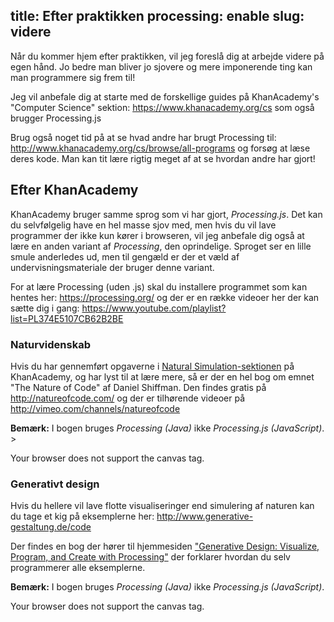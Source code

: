 title: Efter praktikken
processing: enable
slug: videre
---

Når du kommer hjem efter praktikken, vil jeg foreslå dig at arbejde
videre på egen hånd. Jo bedre man bliver jo sjovere og mere
imponerende ting kan man programmere sig frem til!

Jeg vil anbefale dig at starte med de forskellige guides på
KhanAcademy's "Computer Science" sektion:
<https://www.khanacademy.org/cs> som også brugger Processing.js

Brug også noget tid på at se hvad andre har brugt Processing til:
<http://www.khanacademy.org/cs/browse/all-programs> og forsøg at læse
deres kode. Man kan tit lære rigtig meget af at se hvordan andre har
gjort!

Efter KhanAcademy
-----------------

KhanAcademy bruger samme sprog som vi har gjort, *Processing.js*. Det
kan du selvfølgelig have en hel masse sjov med, men hvis du vil lave
programmer der ikke kun kører i browseren, vil jeg anbefale dig også
at lære en anden variant af *Processing*, den oprindelige. Sproget ser
en lille smule anderledes ud, men til gengæld er der et væld af
undervisningsmateriale der bruger denne variant.

For at lære Processing (uden .js) skal du installere programmet som kan hentes
her: <https://processing.org/> og der er en række videoer her der kan sætte dig i gang:
<https://www.youtube.com/playlist?list=PL374E5107CB62B2BE>

### Naturvidenskab

Hvis du har gennemført opgaverne i 
[Natural Simulation-sektionen](https://www.khanacademy.org/computing/cs/programming-natural-simulations)
på KhanAcademy, og har lyst til at lære mere, så er
der en hel bog om emnet "The Nature of Code" af Daniel
Shiffman. Den findes gratis på <http://natureofcode.com/> og der er tilhørende videoer på <http://vimeo.com/channels/natureofcode>

**Bemærk:** I bogen bruges *Processing (Java)* ikke *Processing.js
(JavaScript)*. >


<canvas data-processing-sources="processing-examples/NatureOfCode_6_09_Flocking.pde processing-examples/NatureOfCode_6_09_Flock.pde processing-examples/NatureOfCode_6_09_Boid.pde">
<p>Your browser does not support the canvas tag.</p>
</canvas>


### Generativt design

Hvis du hellere vil lave flotte visualiseringer end simulering af
naturen kan du tage et kig på eksemplerne her:
http://www.generative-gestaltung.de/code

Der findes en bog der hører til hjemmesiden ["Generative Design:
Visualize, Program, and Create with
Processing"](http://www.amazon.com/Generative-Design-Visualize-Program-Processing/dp/1616890770)
der forklarer hvordan du selv programmerer alle eksemplerne.

**Bemærk:** I bogen bruges *Processing (Java)* ikke *Processing.js
(JavaScript)*.

<canvas data-processing-sources="processing-examples/GenerativeDesign_P_2_2_2_02.pde">
<p>Your browser does not support the canvas tag.</p>
</canvas>
